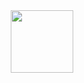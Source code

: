 
<div id="header" align="center">
  <img src="https://giphy.com/stickers/transparent-5eLDrEaRGHegx2FeF2/fullscreen" width="100"/>
</div>
